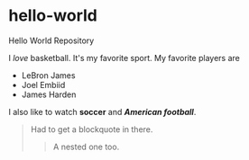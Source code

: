 # hello-world
Hello World Repository

I *love* basketball. It's my favorite sport. My favorite players are

- LeBron James
- Joel Embiid
- James Harden

I also like to watch **soccer** and ***American football***.

> Had to get a blockquote in there.
>> A nested one too.
